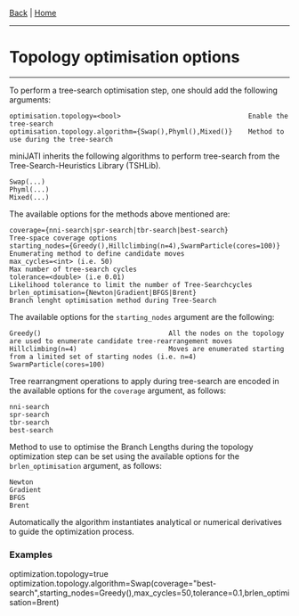 [Back](../Index.md) | [Home](../../ProPIP-Progressive-Multiple-Sequence-Alignment-with-Poisson-Indel-Process.md)

---
#  Topology optimisation options
---


To perform a tree-search optimisation step, one should add the following arguments:

    optimisation.topology=<bool>	                            Enable the tree-search
    optimisation.topology.algorithm={Swap(),Phyml(),Mixed()}	Method to use during the tree-search



miniJATI inherits the following algorithms to perform tree-search from the Tree-Search-Heuristics Library (TSHLib).

    Swap(...)
    Phyml(...)
    Mixed(...)

The available options for the methods above mentioned are:


    coverage={nni-search|spr-search|tbr-search|best-search}                     Tree-space coverage options
    starting_nodes={Greedy(),Hillclimbing(n=4),SwarmParticle(cores=100)}        Enumerating method to define candidate moves
    max_cycles=<int> (i.e. 50)                                                  Max number of tree-search cycles
    tolerance=<double> (i.e 0.01)                                               Likelihood tolerance to limit the number of Tree-Searchcycles
    brlen_optimisation={Newton|Gradient|BFGS|Brent}                             Branch lenght optimisation method during Tree-Search


The available options for the `starting_nodes` argument are the following:

    Greedy()                                All the nodes on the topology are used to enumerate candidate tree-rearrangement moves
    Hillclimbing(n=4)                       Moves are enumerated starting from a limited set of starting nodes (i.e. n=4)
    SwarmParticle(cores=100)


Tree rearrangment operations to apply during tree-search are encoded in the available options for the `coverage` argument, as follows:

    nni-search
    spr-search
    tbr-search
    best-search

Method to use to optimise the Branch Lengths during the topology optimization step can be set using the available options for the `brlen_optimisation` argument, as follows:

    Newton
    Gradient
    BFGS
    Brent

Automatically the algorithm instantiates analytical or numerical derivatives to guide the optimization process.


### Examples

optimization.topology=true optimization.topology.algorithm=Swap(coverage="best-search",starting_nodes=Greedy(),max_cycles=50,tolerance=0.1,brlen_optimisation=Brent)
